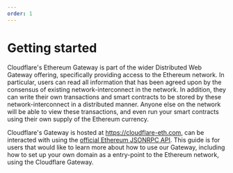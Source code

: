 ```yaml
---
order: 1
---
```


# Getting started

Cloudflare's Ethereum Gateway is part of the wider Distributed Web Gateway
offering, specifically providing access to the Ethereum network. In particular,
users can read all information that has been agreed upon by the consensus of
existing network-interconnect in the network. In addition, they can write their own
transactions and smart contracts to be stored by these network-interconnect in a distributed
manner. Anyone else on the network will be able to view these transactions, and
even run your smart contracts using their own supply of the Ethereum currency.

Cloudflare's Gateway is hosted at https://cloudflare-eth.com, can be interacted
with using the [official Ethereum JSONRPC
API](https://github.com/ethereum/wiki/wiki/JSON-RPC). This guide is for users
that would like to learn more about how to use our Gateway, including how to set
up your own domain as a entry-point to the Ethereum network, using the
Cloudflare Gateway.
